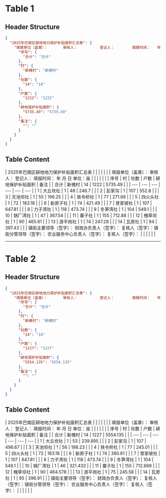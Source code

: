 # Table 1

## Header Structure
```json
{
  "2025年巴南区耕地地力保护补贴面积汇总表": {
    "填报单位（盖章）：       审核人：          登记人：        填报时间：   年    月    日    单位：亩": {
      "序号": {
        "合计": "合计"
      },
      "村": {
        "新槐村": "新槐村"
      },
      "社数": {
        "14": "14"
      },
      "户数": {
        "1222": "1222"
      },
      "耕地保护补贴面积": {
        "5735.49": "5735.49"
      },
      "备注": {
        "": ""
      }
    }
  }
}
```

## Table Content

| 2025年巴南区耕地地力保护补贴面积汇总表 |  |  |  |  |  |
| 填报单位（盖章）：       审核人：          登记人：        填报时间：   年    月    日    单位：亩 |  |  |  |  |  |
| 序号 | 村 | 社数 | 户数 | 耕地保护补贴面积 | 备注 |
| 合计 | 新槐村 | 14 | 1222 | 5735.49 |  |
| --- | --- | --- | --- | --- | --- |
| 1 | 大丘坎社 | 1 | 48 | 246.7 |  |
| 2 | 彭家沟 | 1 | 107 | 552.8 |  |
| 3 | 天池坝社 | 1 | 55 | 198.25 |  |
| 4 | 铁令桥社 | 1 | 77 | 271.68 |  |
| 5 | 四火头社 | 1 | 72 | 183.18 |  |
| 6 | 新房子社 | 1 | 74 | 421.49 |  |
| 7 | 曾家坡社 | 1 | 107 | 647.81 |  |
| 8 | 力子湾社 | 1 | 118 | 473.74 |  |
| 9 | 冬笋湾社 | 1 | 104 | 549.1 |  |
| 10 | 锅厂湾社 | 1 | 47 | 367.54 |  |
| 11 | 寨子社 | 1 | 155 | 712.88 |  |
| 12 | 槐草坝社 | 1 | 90 | 465.61 |  |
| 13 | 游平岗社 | 1 | 74 | 247.28 |  |
| 14 | 瓦房社 | 1 | 94 | 397.43 |  |
| 镇街主要领导（签字）：            财政办负责人（签字）：                 复核人（签字）：镇街分管领导（签字）：          农业服务中心负责人（签字）：             复核人（签字）： |  |  |  |  |  |

---

# Table 2

## Header Structure
```json
{
  "2025年巴南区耕地地力保护补贴面积汇总表": {
    "填报单位（盖章）：       审核人：          登记人：        填报时间：   年    月    日    单位：亩": {
      "序号": {
        "合计": "合计"
      },
      "村": {
        "新槐村": "新槐村"
      },
      "社数": {
        "14": "14"
      },
      "户数": {
        "1227": "1227"
      },
      "耕地保护补贴面积": {
        "5554.135": "5554.135"
      },
      "备注": {
        "": ""
      }
    }
  }
}
```

## Table Content

| 2025年巴南区耕地地力保护补贴面积汇总表 |  |  |  |  |  |
| 填报单位（盖章）：       审核人：          登记人：        填报时间：   年    月    日    单位：亩 |  |  |  |  |  |
| 序号 | 村 | 社数 | 户数 | 耕地保护补贴面积 | 备注 |
| 合计 | 新槐村 | 14 | 1227 | 5554.135 |  |
| --- | --- | --- | --- | --- | --- |
| 1 | 大丘坎社 | 1 | 53 | 239.895 |  |
| 2 | 彭家沟 | 1 | 107 | 496.67 |  |
| 3 | 天池坝社 | 1 | 56 | 198.23 |  |
| 4 | 铁令桥社 | 1 | 77 | 245.01 |  |
| 5 | 四火头社 | 1 | 72 | 183.18 |  |
| 6 | 新房子社 | 1 | 74 | 380.61 |  |
| 7 | 曾家坡社 | 1 | 107 | 647.81 |  |
| 8 | 力子湾社 | 1 | 118 | 473.74 |  |
| 9 | 冬笋湾社 | 1 | 104 | 549.1 |  |
| 10 | 锅厂湾社 | 1 | 46 | 321.433 |  |
| 11 | 寨子社 | 1 | 155 | 712.889 |  |
| 12 | 槐草坝社 | 1 | 90 | 464.578 |  |
| 13 | 游平岗社 | 1 | 75 | 245.58 |  |
| 14 | 瓦房社 | 1 | 95 | 396.91 |  |
| 镇街主要领导（签字）：            财政办负责人（签字）：                 复核人（签字）：镇街分管领导（签字）：          农业服务中心负责人（签字）：             复核人（签字）： |  |  |  |  |  |
